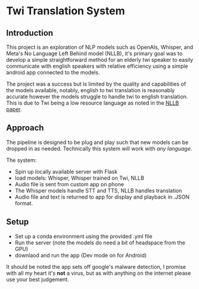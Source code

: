 # Twi Translation System

## Introduction
This project is an exploration of NLP models such as OpenAIs, Whisper, and
Meta's No Language Left Behind model (NLLB), it's primary goal was to develop
a simple straightforward method for an elderly twi speaker to easily communicate
with english speakers with relative efficiency using a simple android app connected
to the models.

The project was a success but is limited by the quality and capabilities of the models
available, notably, english to twi translation is reasonably accurate however the models 
struggle to handle twi to english translation. This is due to Twi being a low resource language
as noted in the [NLLB paper](https://arxiv.org/pdf/2207.04672).

## Approach

The pipeline is designed to be plug and play such that new models can be dropped in
as needed. Technically this system will work with *any language*.

The system:
- Spin up locally available server with Flask
- load models: Whisper, Whisper trained on Twi, NLLB
- Audio file is sent from custom app on phone
- The Whisper models handle STT and TTS, NLLB handles translation
- Audio file and text is returned to app for display and playback in .JSON format.

## Setup

- Set up a conda environment using the provided .yml file
- Run the server (note the models do need a bit of headspace from the GPU)
- downlaod and run the app (Dev mode on for Android)

It should be noted the app sets off google's malware detection, I promise with all my heart it's **not** a virus,
but as with anything on the internet please use your best judgement.
